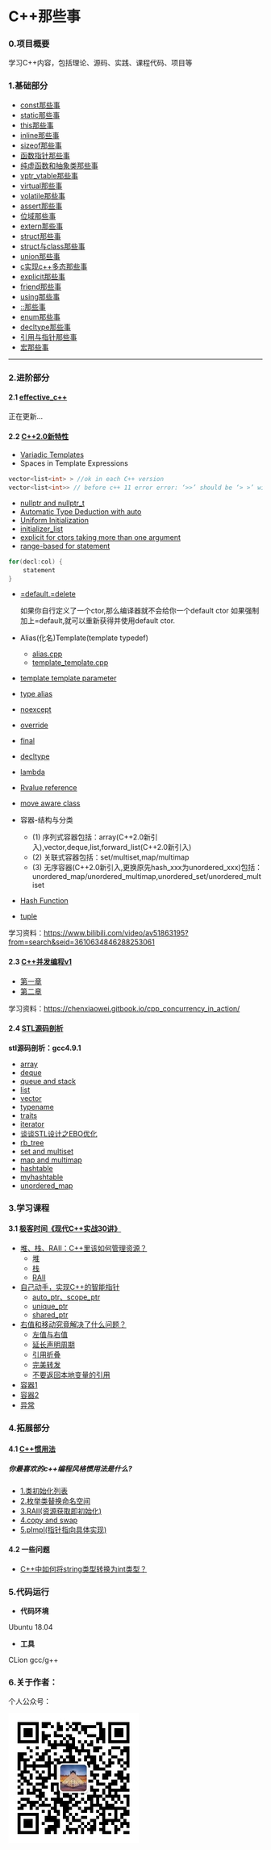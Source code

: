 # C++那些事

### 0.项目概要

学习C++内容，包括理论、源码、实践、课程代码、项目等

### 1.基础部分

- [const那些事](./basic_content/const)
- [static那些事](./basic_content/static)
- [this那些事](./basic_content/this)
- [inline那些事](./basic_content/inline)
- [sizeof那些事](./basic_content/sizeof)
- [函数指针那些事](./basic_content/func_pointer)
- [纯虚函数和抽象类那些事](./basic_content/abstract)
- [vptr_vtable那些事](./basic_content/vptr_vtable)
- [virtual那些事](./basic_content/virtual)
- [volatile那些事](./basic_content/volatile)
- [assert那些事](./basic_content/assert)
- [位域那些事](./basic_content/bit)
- [extern那些事](./basic_content/extern)
- [struct那些事](./basic_content/struct)
- [struct与class那些事](./basic_content/struct_class)
- [union那些事](./basic_content/union)
- [c实现c++多态那些事](./basic_content/c_poly)
- [explicit那些事](./basic_content/explicit)
- [friend那些事](./basic_content/friend)
- [using那些事](./basic_content/using)
- [::那些事](./basic_content/::)
- [enum那些事](./basic_content/enum)
- [decltype那些事](./basic_content/decltype)
- [引用与指针那些事](./basic_content/pointer_refer)
- [宏那些事](./basic_content/macro)

---


### 2.进阶部分 

#### 2.1 [effective_c++](./effective_c++)

正在更新...

#### 2.2 [C++2.0新特性](./c++2.0/)

- [Variadic Templates](./c++2.0/variadic)
- Spaces in Template Expressions

```cpp
vector<list<int> > //ok in each C++ version
vector<list<int>> // before c++ 11 error error: ‘>>’ should be ‘> >’ within a nested template argument list,c++11后可以正常通过
```

- [nullptr and nullptr_t](./c++2.0/nullptr.cpp)
- [Automatic Type Deduction with auto](./c++2.0/auto.cpp)
- [Uniform Initialization ](./c++2.0/uniform_initialization.cpp)
- [initializer_list](./c++2.0/initializer.cpp)
- [explicit for ctors taking more than one argument](./c++2.0/explicit.cpp)
- [range-based for statement](./c++2.0/auto.cpp)

```cpp
for(decl:col) {
    statement
}
```

- [=default,=delete](./c++2.0/default_delete.cpp)

  如果你自行定义了一个ctor,那么编译器就不会给你一个default ctor
  如果强制加上=default,就可以重新获得并使用default ctor.

- Alias(化名)Template(template typedef)

  - [alias.cpp](./c++2.0/alias.cpp) 
  - [template_template.cpp](./c++2.0/template_template.cpp)

- [template template parameter](./c++2.0/template_template.cpp)
- [type alias](./c++2.0/type_alias.cpp)
- [noexcept](./c++2.0/noexcept.cpp)
- [override](./c++2.0/override.cpp)
- [final](./c++2.0/final.cpp)
- [decltype](./c++2.0/decltype.cpp)
- [lambda](./c++2.0/lambda.cpp)
- [Rvalue reference](./c++2.0/rvalue.cpp)
- [move aware class](./c++2.0/move.cpp)
- 容器-结构与分类

  - (1) 序列式容器包括：array(C++2.0新引入),vector,deque,list,forward_list(C++2.0新引入)
  - (2) 关联式容器包括：set/multiset,map/multimap
  - (3) 无序容器(C++2.0新引入,更换原先hash_xxx为unordered_xxx)包括：unordered_map/unordered_multimap,unordered_set/unordered_multiset

- [Hash Function](./c++2.0/hash.cpp)
- [tuple](./c++2.0/tuple.cpp)

学习资料：https://www.bilibili.com/video/av51863195?from=search&seid=3610634846288253061

#### 2.3 [C++并发编程v1](./c++2.0/./concurrency_v1)

- [第一章](./c++2.0/./concurrency_v1/chapter1)
- [第二章](./c++2.0/./concurrency_v1/chapter2)

学习资料：https://chenxiaowei.gitbook.io/cpp_concurrency_in_action/

#### 2.4 [STL源码剖析](./stl_src)

**stl源码剖析：gcc4.9.1**

- [array](./stl_src/array.md)
- [deque](./stl_src/deque.md)
- [queue and stack](./stl_src/queue_stack.md)
- [list](./stl_src/list.md)
- [vector](./stl_src/vector.md)
- [typename](./stl_src/typename.md)
- [traits](./stl_src/traits.md)
- [iterator](./stl_src/iterator.md)
- [谈谈STL设计之EBO优化](./stl_src/谈谈STL设计之EBO优化.md)
- [rb_tree](./stl_src/rb_tree.md)
- [set and multiset](set_multiset.md)
- [map and multimap](./stl_src/map_multimap.md)
- [hashtable](./stl_src/hashtable.md)
- [myhashtable](./stl_src/myhashtable.md)
- [unordered_map](./stl_src/unordered_map.md)

### 3.学习课程

#### 3.1 [极客时间《现代C++实战30讲》](https://time.geekbang.org/channel/home)

- [堆、栈、RAII：C++里该如何管理资源？](./modern_C++_30/RAII)
  - [堆](./modern_++_30/RAII/heap.cpp)
  - [栈](./modern_C++_30/RAII/stack.cpp)
  - [RAII](./modern_C++_30/RAII/RAII.cpp)
- [自己动手，实现C++的智能指针](./modern_C++_30/smart_ptr)
  - [auto_ptr、scope_ptr](./modern_C++_30/smart_ptr/auto_scope.cpp)
  - [unique_ptr](./modern_C++_30/smart_ptr/unique_ptr.cpp)
  - [shared_ptr](./modern_C++_30/smart_ptr/shared_ptr.cpp)
- [右值和移动究竟解决了什么问题？](./modern_C++_30/reference)
  - [左值与右值](./modern_C++_30/reference/reference.cpp)
  - [延长声明周期](./modern_C++_30/reference/lifetime.cpp)
  - [引用折叠](./modern_C++_30/reference/collapses.cpp)
  - [完美转发](./modern_C++_30/reference/forward.cpp)
  - [不要返回本地变量的引用](./modern_C++_30/reference/don'treturnReference.cpp)
- [容器1](./modern_C++_30/container1)
- [容器2](./modern_C++_30/container2)
- [异常](./modern_C++_30/exception)

### 4.拓展部分

#### 4.1 [C++惯用法](./codingStyleIdioms)

##### 你最喜欢的c++编程风格惯用法是什么?

- [1.类初始化列表](./codingStyleIdioms/1_classInitializers)
- [2.枚举类替换命名空间](./codingStyleIdioms/2_enumclass_namespace)
- [3.RAII(资源获取即初始化)](./codingStyleIdioms/3_RAII)
- [4.copy and swap](./codingStyleIdioms/4_copy-swap)
- [5.pImpl(指针指向具体实现)](./codingStyleIdioms/5_pImpl)

#### 4.2 一些问题

- [C++中如何将string类型转换为int类型？](./basic_content/extent/string_int.md)

### 5.代码运行

- **代码环境**

Ubuntu 18.04

- **工具**

CLion  gcc/g++

### 6.关于作者：

个人公众号：

![](./img/wechat.jpg)

